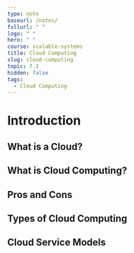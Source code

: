 ```yaml
---
type: note
baseurl: /notes/
fullurl: " "
logo: " "
hero: " "
course: scalable-systems
title: Cloud Computing
slug: cloud-computing
topic: 7.2
hidden: false
tags:
  - Cloud Computing
---
```


# Introduction

## What is a Cloud?

## What is Cloud Computing?

## Pros and Cons

## Types of Cloud Computing

## Cloud Service Models